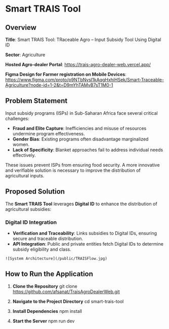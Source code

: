 # Smart TRAIS Tool

## Overview

**Title**: Smart TRAIS Tool: TRaceable Agro – Input Subsidy Tool Using Digital ID

**Sector**: Agriculture  

**Hosted Agro-dealer Portal**: https://trais-agro-dealer-web.vercel.app/

**Figma Design for Farmer registration on Mobile Devices**: https://www.figma.com/proto/p9NTbNvsI1kAqgHxhiHSek/Smart-Traceable-Agriculture?node-id=1-2&t=D9mYhTAMvB7sT1M0-1


## Problem Statement

Input subsidy programs (ISPs) in Sub-Saharan Africa face several critical challenges:

- **Fraud and Elite Capture**: Inefficiencies and misuse of resources undermine program effectiveness.
- **Gender Bias**: Existing programs often disadvantage marginalized women.
- **Lack of Specificity**: Blanket approaches fail to address individual needs effectively.

These issues prevent ISPs from ensuring food security. A more innovative and verifiable solution is necessary to improve the distribution of agricultural inputs.

## Proposed Solution

The **Smart TRAIS Tool** leverages **Digital ID** to enhance the distribution of agricultural subsidies:

### Digital ID Integration

- **Verification and Traceability**: Links subsidies to Digital IDs, ensuring secure and traceable distribution.
- **API Integration**: Public and private entities fetch Digital IDs to determine subsidy eligibility and class.

`![System Architecture](/public/TRAISFlow.jpg)`

## How to Run the Application

1. **Clone the Repository**
   git clone https://github.com/afsanat/TraisAgroDealerWeb.git

2. **Navigate to the Project Directory**
   cd smart-trais-tool

3. **Install Dependencies**
   npm install

4. **Start the Server**
   npm run dev